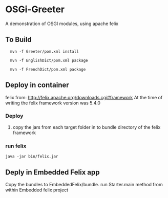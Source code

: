 # OSGi-Greeter
A demonstration of OSGI modules, using apache felix

## To Build 
      
      mvn -f Greeter/pom.xml install 
     
      mvn -f EnglishDict/pom.xml package 
     
      mvn -f FrenchDict/pom.xml package 
      
      
## Deploy in container
felix from: http://felix.apache.org/downloads.cgi#framework
At the time of writing the felix framework version was 5.4.0

### Deploy
 1. copy the jars from each target folder in to bundle directory of the felix framework

### run felix
    
    java -jar bin/felix.jar


## Deply in Embedded Felix app
Copy the bundles to EmbeddedFelix/bundle. run Starter.main method from within Embedded felix project


